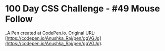 # 100 Day CSS Challenge - #49 Mouse Follow
 _A Pen created at CodePen.io. Original URL: [https://codepen.io/Anushka_Raj/pen/gqVGJg](https://codepen.io/Anushka_Raj/pen/gqVGJg).

 